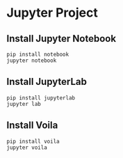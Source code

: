 # Jupyter Project

## Install Jupyter Notebook

`pip install notebook`  
`jupyter notebook`

## Install JupyterLab

`pip install jupyterlab`  
`jupyter lab`  

## Install Voila

`pip install voila`  
`jupyter voila`  
